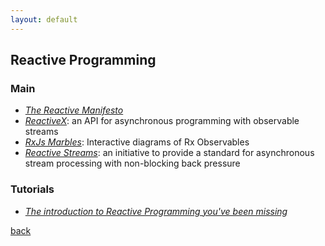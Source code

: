 ```yaml
---
layout: default
---
```


## Reactive Programming

### Main

* _[The Reactive Manifesto](https://www.reactivemanifesto.org/)_
* _[ReactiveX](http://reactivex.io/)_: an API for asynchronous programming
with observable streams
* _[RxJs Marbles](http://rxmarbles.com/)_: Interactive diagrams of Rx Observables
* _[Reactive Streams](http://www.reactive-streams.org/)_: an initiative to provide a standard for asynchronous stream processing with non-blocking back pressure

### Tutorials

* _[The introduction to Reactive Programming you've been missing](https://gist.github.com/staltz/868e7e9bc2a7b8c1f754)_

[back](../)